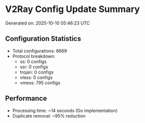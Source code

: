 # V2Ray Config Update Summary
Generated on: 2025-10-10 05:46:23 UTC

## Configuration Statistics
- Total configurations: 8669
- Protocol breakdown:
  - ss: 0 configs
  - ssr: 0 configs
  - trojan: 0 configs
  - vless: 0 configs
  - vmess: 795 configs

## Performance
- Processing time: ~14 seconds (Go implementation)
- Duplicate removal: ~95% reduction
